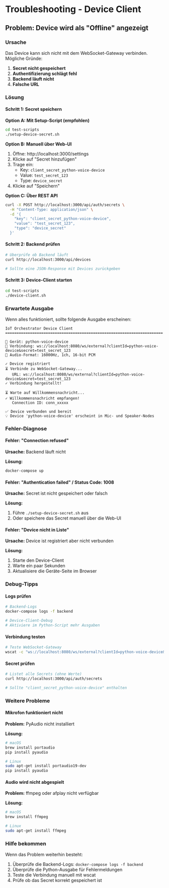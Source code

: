 # Troubleshooting - Device Client

## Problem: Device wird als "Offline" angezeigt

### Ursache
Das Device kann sich nicht mit dem WebSocket-Gateway verbinden. Mögliche Gründe:

1. **Secret nicht gespeichert**
2. **Authentifizierung schlägt fehl**
3. **Backend läuft nicht**
4. **Falsche URL**

### Lösung

#### Schritt 1: Secret speichern

**Option A: Mit Setup-Script (empfohlen)**
```bash
cd test-scripts
./setup-device-secret.sh
```

**Option B: Manuell über Web-UI**
1. Öffne: http://localhost:3000/settings
2. Klicke auf "Secret hinzufügen"
3. Trage ein:
   - Key: `client_secret_python-voice-device`
   - Value: `test_secret_123`
   - Type: `device_secret`
4. Klicke auf "Speichern"

**Option C: Über REST API**
```bash
curl -X POST http://localhost:3000/api/auth/secrets \
  -H "Content-Type: application/json" \
  -d '{
    "key": "client_secret_python-voice-device",
    "value": "test_secret_123",
    "type": "device_secret"
  }'
```

#### Schritt 2: Backend prüfen

```bash
# Überprüfe ob Backend läuft
curl http://localhost:3000/api/devices

# Sollte eine JSON-Response mit Devices zurückgeben
```

#### Schritt 3: Device-Client starten

```bash
cd test-scripts
./device-client.sh
```

### Erwartete Ausgabe

Wenn alles funktioniert, sollte folgende Ausgabe erscheinen:

```
IoT Orchestrator Device Client
======================================================================

📱 Gerät: python-voice-device
🔗 Verbindung: ws://localhost:8080/ws/external?clientId=python-voice-device&secret=test_secret_123
🎵 Audio-Format: 16000Hz, 1ch, 16-bit PCM

✓ Device registriert
⏳ Verbinde zu WebSocket-Gateway...
   URL: ws://localhost:8080/ws/external?clientId=python-voice-device&secret=test_secret_123
✓ Verbindung hergestellt!

⏳ Warte auf Willkommensnachricht...
✓ Willkommensnachricht empfangen!
   Connection ID: conn_xxxxx

✅ Device verbunden und bereit
💡 Device 'python-voice-device' erscheint in Mic- und Speaker-Nodes
```

### Fehler-Diagnose

#### Fehler: "Connection refused"

**Ursache:** Backend läuft nicht

**Lösung:**
```bash
docker-compose up
```

#### Fehler: "Authentication failed" / Status Code: 1008

**Ursache:** Secret ist nicht gespeichert oder falsch

**Lösung:**
1. Führe `./setup-device-secret.sh` aus
2. Oder speichere das Secret manuell über die Web-UI

#### Fehler: "Device nicht in Liste"

**Ursache:** Device ist registriert aber nicht verbunden

**Lösung:**
1. Starte den Device-Client
2. Warte ein paar Sekunden
3. Aktualisiere die Geräte-Seite im Browser

### Debug-Tipps

#### Logs prüfen

```bash
# Backend-Logs
docker-compose logs -f backend

# Device-Client-Debug
# Aktiviere im Python-Script mehr Ausgaben
```

#### Verbindung testen

```bash
# Teste WebSocket-Gateway
wscat -c "ws://localhost:8080/ws/external?clientId=python-voice-device&secret=test_secret_123"
```

#### Secret prüfen

```bash
# Listet alle Secrets (ohne Werte)
curl http://localhost:3000/api/auth/secrets

# Sollte "client_secret_python-voice-device" enthalten
```

### Weitere Probleme

#### Mikrofon funktioniert nicht

**Problem:** PyAudio nicht installiert

**Lösung:**
```bash
# macOS
brew install portaudio
pip install pyaudio

# Linux
sudo apt-get install portaudio19-dev
pip install pyaudio
```

#### Audio wird nicht abgespielt

**Problem:** ffmpeg oder afplay nicht verfügbar

**Lösung:**
```bash
# macOS
brew install ffmpeg

# Linux
sudo apt-get install ffmpeg
```

### Hilfe bekommen

Wenn das Problem weiterhin besteht:

1. Überprüfe die Backend-Logs: `docker-compose logs -f backend`
2. Überprüfe die Python-Ausgabe für Fehlermeldungen
3. Teste die Verbindung manuell mit wscat
4. Prüfe ob das Secret korrekt gespeichert ist

